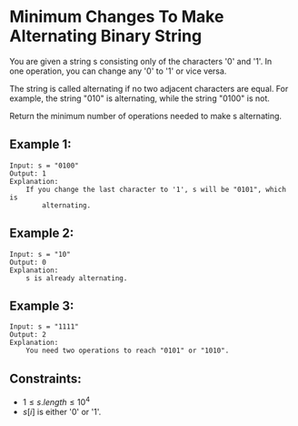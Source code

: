 # Minimum Changes To Make Alternating Binary String 

You are given a string s consisting only of the characters '0' and '1'. In  
one operation, you can change any '0' to '1' or vice versa.

The string is called alternating if no two adjacent characters are equal. For  
example, the string "010" is alternating, while the string "0100" is not.

Return the minimum number of operations needed to make s alternating.

 

## Example 1:

    Input: s = "0100"
    Output: 1
    Explanation: 
        If you change the last character to '1', s will be "0101", which is 
            alternating.

## Example 2:

    Input: s = "10"
    Output: 0
    Explanation: 
        s is already alternating.

## Example 3:

    Input: s = "1111"
    Output: 2
    Explanation: 
        You need two operations to reach "0101" or "1010".

 

## Constraints:

* $1 \le s.length \le 10^4$
* $s[i]$ is either '0' or '1'.

